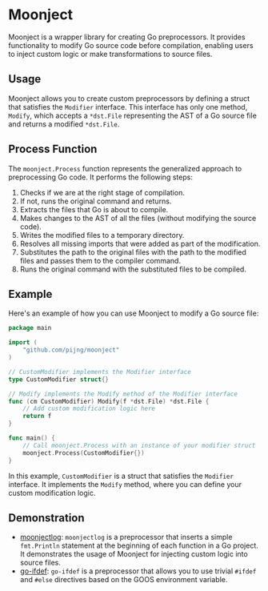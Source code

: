 # Moonject

Moonject is a wrapper library for creating Go preprocessors. It provides functionality to modify Go source code before compilation, enabling users to inject custom logic or make transformations to source files.

## Usage

Moonject allows you to create custom preprocessors by defining a struct that satisfies the `Modifier` interface. This interface has only one method, `Modify`, which accepts a `*dst.File` representing the AST of a Go source file and returns a modified `*dst.File`.

## Process Function

The `moonject.Process` function represents the generalized approach to preprocessing Go code. It performs the following steps:

1. Checks if we are at the right stage of compilation.
2. If not, runs the original command and returns.
3. Extracts the files that Go is about to compile.
4. Makes changes to the AST of all the files (without modifying the source code).
5. Writes the modified files to a temporary directory.
6. Resolves all missing imports that were added as part of the modification.
7. Substitutes the path to the original files with the path to the modified files and passes them to the compiler command.
8. Runs the original command with the substituted files to be compiled.

## Example

Here's an example of how you can use Moonject to modify a Go source file:

```go
package main

import (
	"github.com/pijng/moonject"
)

// CustomModifier implements the Modifier interface
type CustomModifier struct{}

// Modify implements the Modify method of the Modifier interface
func (cm CustomModifier) Modify(f *dst.File) *dst.File {
	// Add custom modification logic here
	return f
}

func main() {
	// Call moonject.Process with an instance of your modifier struct
	moonject.Process(CustomModifier{})
}
```

In this example, `CustomModifier` is a struct that satisfies the `Modifier` interface. It implements the `Modify` method, where you can define your custom modification logic.

## Demonstration

- [moonjectlog](https://github.com/pijng/moonjectlog): `moonjectlog` is a preprocessor that inserts a simple `fmt.Println` statement at the beginning of each function in a Go project. It demonstrates the usage of Moonject for injecting custom logic into source files.
- [go-ifdef](https://github.com/pijng/go-ifdef): `go-ifdef` is a preprocessor that allows you to use trivial `#ifdef` and `#else` directives based on the GOOS environment variable.
